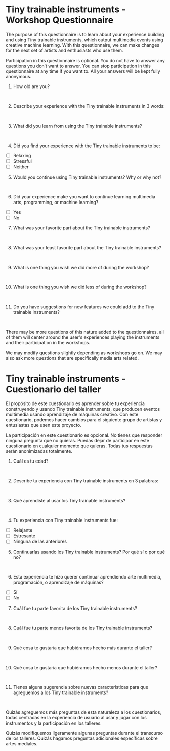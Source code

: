 # Tiny trainable instruments - Workshop Questionnaire

The purpose of this questionnaire is to learn about your experience building and using Tiny trainable instruments, which output multimedia events using creative machine learning. With this questionnaire, we can make changes for the next set of artists and enthusiasts who use them.

Participation in this questionnaire is optional. You do not have to answer any questions you don’t want to answer. You can stop participation in this questionnaire at any time if you want to. All your answers will be kept fully anonymous.

1. How old are you?

<br/>

2. Describe your experience with the Tiny trainable instruments in 3 words:

<br/>

3. What did you learn from using the Tiny trainable instruments?

<br/>

4. Did you find your experience with the ​Tiny trainable instruments​ to be:

* [ ] Relaxing
* [ ] Stressful
* [ ] Neither

5. Would you continue using Tiny trainable instruments? Why or why not?

<br/>

6. Did your experience make you want to continue learning multimedia arts, programming, or machine learning?

* [ ] Yes
* [ ] No

7. What was your favorite part about the Tiny trainable instruments?

<br/>

8. What was your least favorite part about the Tiny trainable instruments?

<br/>

9. What is one thing you wish we did more of during the workshop?

<br/>

10. What is one thing you wish we did less of during the workshop?

<br/>

11. Do you have suggestions for new features we could add to the Tiny trainable instruments?

<br/>

There may be more questions of this nature added to the questionnaires, all of them will center around the user's experiences playing the instruments and their participation in the workshops. 

We may modify questions slightly depending as workshops go on. We may also ask more questions that are specifically media arts related.

# Tiny trainable instruments - Cuestionario del taller

El propósito de este cuestionario es aprender sobre tu experiencia construyendo y usando Tiny trainable instruments, que producen eventos multimedia usando aprendizaje de máquinas creativo. Con este cuestionario, podemos hacer cambios para el siguiente grupo de artistas y entusiastas que usen este proyecto.

La participación en este cuestionario es opcional. No tienes que responder ninguna pregunta que no quieras. Puedas dejar de participar en este cuestionario en cualquier momento que quieras. Todas tus respuestas serán anonimizadas totalmente.

1. Cuál es tu edad?

<br/>

2. Describe tu experiencia con Tiny trainable instruments en 3 palabras:

<br/>

3. Qué aprendiste al usar los Tiny trainable instruments?

<br/>

4. Tu experiencia  con ​Tiny trainable instruments​ fue:

* [ ] Relajante
* [ ] Estresante
* [ ] Ninguna de las anteriores

5. Continuarías usando los Tiny trainable instruments? Por qué sí o por qué no?

<br/>

6. Esta experiencia te hizo querer continuar aprendiendo arte multimedia, programación, o aprendizaje de máquinas?

* [ ] Sí
* [ ] No

7. Cuál fue tu parte favorita de los Tiny trainable instruments?

<br/>

8. Cuál fue tu parte menos favorita de los Tiny trainable instruments?

<br/>

9. Qué cosa te gustaría que hubiéramos hecho más durante el taller?

<br/>

10. Qué cosa te gustaría que hubiéramos hecho menos durante el taller?

<br/>

11. Tienes alguna sugerencia sobre nuevas características para que agreguemos a los Tiny trainable instruments?

<br/>

Quizás agreguemos más preguntas de esta naturaleza a los cuestionarios, todas centradas en la experiencia de usuario al usar y jugar con los instrumentos y la participación en los talleres.

Quizás modifiquemos ligeramente algunas preguntas durante el transcurso de los talleres. Quizás hagamos preguntas adicionales específicas sobre artes mediales.
